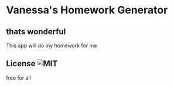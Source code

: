 # Vanessa's Homework Generator

## thats wonderful
This app will do my homework for me 

## License ![MIT](https://img.shields.io/badge/License-MIT-red)
free for all